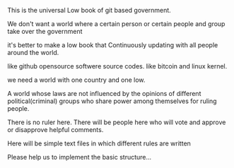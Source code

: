 
This is the universal Low book of git based government.


We don't want a world where a certain person or certain people and group take over the government

it's better to make a low book that Continuously updating with all people around the world.

like github opensource softwere source codes. like bitcoin and linux kernel.

we need a world with one country and one low.

A world whose laws are not influenced by the opinions of different political(criminal) groups who share power among themselves for ruling people.

There is no ruler here. There will be people here who will vote and approve or disapprove helpful comments.

Here will be simple text files in which different rules are written

Please help us to implement the basic structure...

